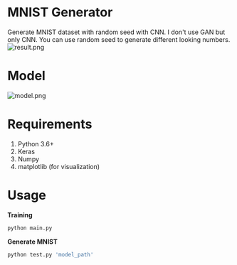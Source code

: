 # MNIST Generator
Generate MNIST dataset with random seed with CNN. I don't use GAN but only CNN. You can use random seed to generate different looking numbers.
![result.png](https://github.com/kairess/mnist_generator/raw/master/result.png)

# Model
![model.png](https://github.com/kairess/mnist_generator/raw/master/model.png)

# Requirements
1. Python 3.6+
2. Keras
3. Numpy
4. matplotlib (for visualization)

# Usage
**Training**
```python
python main.py
```

**Generate MNIST**
```python
python test.py 'model_path'
```
